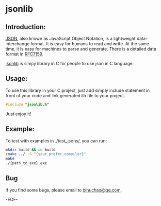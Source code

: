 # jsonlib
## Introduction:
[JSON](http://json.org/ ), also known as JavaScript Object Notation, is a lightweight data-interchange format. It is easy for humans to read and write. At the same time, it is easy for machines to parse and generate. There is a detailed data format in [RFC7159](https://tools.ietf.org/html/rfc7159 ).

[jsonlib](http://github.com/bihuchao/jsonlib ) is simpy library in C for people to use json in C language.
    
## Usage:
To use this library in your C project, just add simply include statement in front of your code and link generated lib file to your project.

```C++
#include "jsonlib.h" 
```

Just enjoy it!

## Example:
To test with examples in ./test_jsons/, you can run:

```bash        
mkdir build && cd build
cmake ../ -G "{your_prefer_compiler}"
make
./{path_to_exe}.exe
```

## Bug
If you find some bugs, please email to bihuchao@qq.com.
    
-EOF-